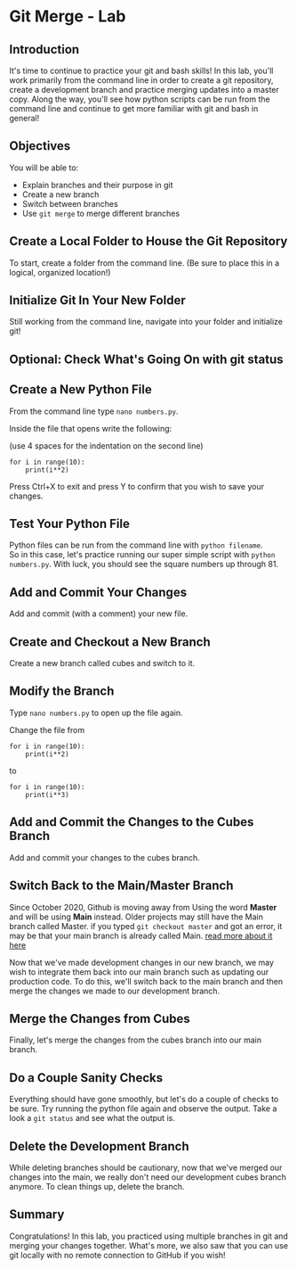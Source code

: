 
# Git Merge - Lab

## Introduction

It's time to continue to practice your git and bash skills! In this lab, you'll work primarily from the command line in order to create a git repository, create a development branch and practice merging updates into a master copy. Along the way, you'll see how python scripts can be run from the command line and continue to get more familiar with git and bash in general!

## Objectives

You will be able to:
    
* Explain branches and their purpose in git
* Create a new branch
* Switch between branches
* Use `git merge` to merge different branches

## Create a Local Folder to House the Git Repository

To start, create a folder from the command line. (Be sure to place this in a logical, organized location!)

## Initialize Git In Your New Folder

Still working from the command line, navigate into your folder and initialize git!

## Optional: Check What's Going On with git status

## Create a New Python File

From the command line type `nano numbers.py`.

Inside the file that opens write the following:

(use 4 spaces for the indentation on the second line)
```
for i in range(10):
    print(i**2)
```

Press Ctrl+X to exit and press Y to confirm that you wish to save your changes.

## Test Your Python File

Python files can be run from the command line with `python filename`.   
So in this case, let's practice running our super simple script with `python numbers.py`.
With luck, you should see the square numbers up through 81.

## Add and Commit Your Changes

Add and commit (with a comment) your new file.

## Create and Checkout a New Branch

Create a new branch called cubes and switch to it.

## Modify the Branch

Type `nano numbers.py` to open up the file again.

Change the file from

```
for i in range(10):
    print(i**2)
```

to

```
for i in range(10):
    print(i**3)
```

## Add and Commit the Changes to the Cubes Branch

Add and commit your changes to the cubes branch.

## Switch Back to the Main/Master Branch

Since October 2020, Github is moving away from Using the word **Master** and will be using **Main** instead. Older projects may still have the Main branch called Master.
if you typed ```git checkout master``` and got an error, it may be that your main branch is already called Main. 
[read more about it here](https://github.com/github/renaming)

Now that we've made development changes in our new branch, we may wish to integrate them back into our main branch such as updating our production code. To do this, we'll switch back to the main branch and then merge the changes we made to our development branch.

## Merge the Changes from Cubes

Finally, let's merge the changes from the cubes branch into our main branch.

## Do a Couple Sanity Checks

Everything should have gone smoothly, but let's do a couple of checks to be sure. Try running the python file again and observe the output. Take a look a `git status` and see what the output is.

## Delete the Development Branch

While deleting branches should be cautionary, now that we've merged our changes into the main, we really don't need our development cubes branch anymore. To clean things up, delete the branch.

## Summary

Congratulations! In this lab, you practiced using multiple branches in git and merging your changes together. What's more, we also saw that you can use git locally with no remote connection to GitHub if you wish!
